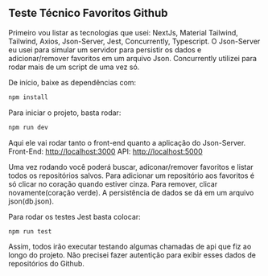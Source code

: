 ## Teste Técnico Favoritos Github 

Primeiro vou listar as tecnologias que usei: NextJs, Material Tailwind, Tailwind, Axios, Json-Server, Jest, Concurrently, Typescript.
O Json-Server eu usei para simular um servidor para persistir os dados e adicionar/remover favoritos em um arquivo Json.
Concurrently utilizei para rodar mais de um script de uma vez só.

De início, baixe as dependências com:
```bash
npm install
```
Para iniciar o projeto, basta rodar:

```bash
npm run dev
```
Aqui ele vai rodar tanto o front-end quanto a aplicação do Json-Server.
Front-End: [http://localhost:3000](http://localhost:3000)
API:  [http://localhost:5000](http://localhost:5000)

Uma vez rodando você poderá buscar, adiconar/remover favoritos e listar todos os repositórios salvos.
Para adicionar um repositório aos favoritos é só clicar no coração quando estiver cinza. Para remover, clicar novamente(coração verde).
A persistência de dados se dá em um arquivo json(db.json).

Para rodar os testes Jest basta colocar:
```bash
npm run test
```
Assim, todos irão executar testando algumas chamadas de api que fiz ao longo do projeto.
Não precisei fazer autentição para exibir esses dados de repositórios do Github.
